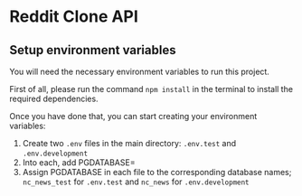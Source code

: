 # Reddit Clone API

## Setup environment variables

You will need the necessary environment variables to run this project.

First of all, please run the command `npm install` in the terminal to install the required dependencies.

Once you have done that, you can start creating your environment variables:

1.  Create two `.env` files in the main directory: `.env.test` and `.env.development`
2.  Into each, add PGDATABASE=
3.  Assign PGDATABASE in each file to the corresponding database names; `nc_news_test` for `.env.test` and `nc_news` for `.env.development`
